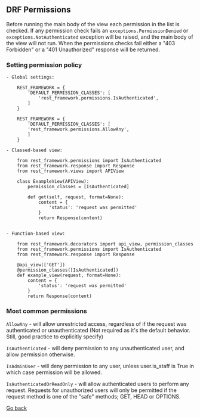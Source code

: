 ## DRF Permissions

Before running the main body of the view each permission in the list is checked. If any permission check fails an `exceptions.PermissionDenied` or `exceptions.NotAuthenticated` exception will be raised, and the main body of the view will not run. When the permissions checks fail either a "403 Forbidden" or a "401 Unauthorized" response will be returned.

### Setting permission policy

    - Global settings:

        REST_FRAMEWORK = {
            'DEFAULT_PERMISSION_CLASSES': [
                'rest_framework.permissions.IsAuthenticated',
            ]
        }

        REST_FRAMEWORK = {
            'DEFAULT_PERMISSION_CLASSES': [
            'rest_framework.permissions.AllowAny',
            ]
        }

    - Classed-based view:

        from rest_framework.permissions import IsAuthenticated
        from rest_framework.response import Response
        from rest_framework.views import APIView

        class ExampleView(APIView):
            permission_classes = [IsAuthenticated]

            def get(self, request, format=None):
                content = {
                    'status': 'request was permitted'
                }
                return Response(content)


    - Function-based view:

        from rest_framework.decorators import api_view, permission_classes
        from rest_framework.permissions import IsAuthenticated
        from rest_framework.response import Response

        @api_view(['GET'])
        @permission_classes([IsAuthenticated])
        def example_view(request, format=None):
            content = {
                'status': 'request was permitted'
            }
            return Response(content)

### Most common permissions

`AllowAny` - will allow unrestricted access, regardless of if the request was authenticated or unauthenticated (Not required as it's the default behavior. Still, good practice to explicitly specify)

`IsAuthenticated` - will deny permission to any unauthenticated user, and allow permission otherwise.

`IsAdminUser` - will deny permission to any user, unless user.is_staff is True in which case permission will be allowed.

`IsAuthenticatedOrReadOnly` - will allow authenticated users to perform any request. Requests for unauthorized users will only be permitted if the request method is one of the "safe" methods; GET, HEAD or OPTIONS.

[Go back](../README.md)
